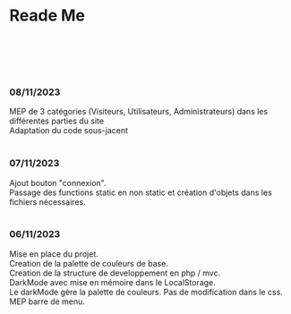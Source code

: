 <h1> Reade Me </h1>
<br><br>
<br><br>

<h3>08/11/2023</h3>
MEP de 3 catégories (Visiteurs, Utilisateurs, Administrateurs) dans les différentes parties du site<br>
Adaptation du code sous-jacent<br>


<br>
<h3>07/11/2023</h3>
Ajout bouton "connexion".<br>
Passage des functions static en non static et création d'objets dans les fichiers nécessaires.<br>

<br>
<h3>06/11/2023</h3>
Mise en place du projet.<br>
Creation de la palette de couleurs de base.<br>
Creation de la structure de developpement en php / mvc.<br>
DarkMode avec mise en mémoire dans le LocalStorage.<br>
Le darkMode gère la palette de couleurs. Pas de modification dans le css.<br>
MEP barre de menu.<br>